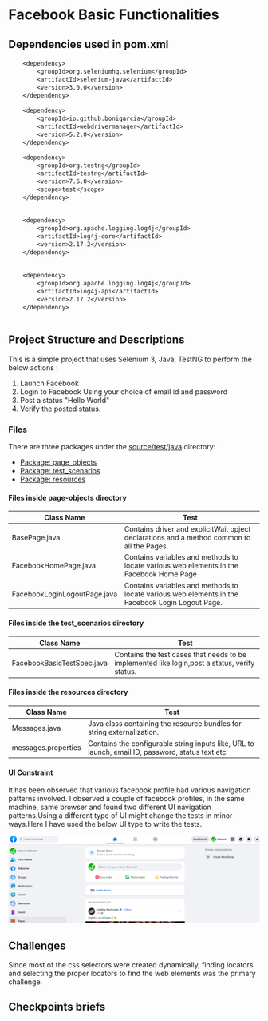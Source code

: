 # Facebook Basic Functionalities
## Dependencies used in pom.xml
```
	<dependency>
    	<groupId>org.seleniumhq.selenium</groupId>
    	<artifactId>selenium-java</artifactId>
    	<version>3.0.0</version>
	</dependency>
```

```
	<dependency>
    	<groupId>io.github.bonigarcia</groupId>
    	<artifactId>webdrivermanager</artifactId>
    	<version>5.2.0</version>
	</dependency>
```
```
	<dependency>
    	<groupId>org.testng</groupId>
    	<artifactId>testng</artifactId>
    	<version>7.6.0</version>
    	<scope>test</scope>
	</dependency>
	
```
```
	<dependency>
    	<groupId>org.apache.logging.log4j</groupId>
    	<artifactId>log4j-core</artifactId>
    	<version>2.17.2</version>
	</dependency>
	
```
```
	<dependency>
    	<groupId>org.apache.logging.log4j</groupId>
    	<artifactId>log4j-api</artifactId>
    	<version>2.17.2</version>
	</dependency>
	
```


## Project Structure and Descriptions
This is a simple project that uses Selenium 3, Java, TestNG to perform the below actions : 
1. Launch Facebook
2. Login to Facebook Using your choice of email id and password
3. Post a status "Hello World"
4. Verify the posted status. 

### Files
There are three packages under the [source/test/java](https://github.com/paramipersonal/facebook-selenium-java-testng/tree/master/src/test/java) directory:
* [Package: page_objects](#files-inside-page-objects-directory)
* [Package: test_scenarios](#files-inside-the-test_scenarios-directory)
* [Package: resources](#files-inside-the-resources-directory)


#### Files inside **page-objects** directory
| Class Name            | Test                                                                                                                                     |
|-----------------------|------------------------------------------------------------------------------------------------------------------------------------------|
| BasePage.java        | Contains driver and explicitWait opject declarations and a method common to all the Pages.|        
| FacebookHomePage.java | Contains variables and methods to locate various web elements in the Facebook Home Page                                                    
| FacebookLoginLogoutPage.java        | Contains variables and methods to locate various web elements in the Facebook Login Logout Page.   

#### Files inside the **test_scenarios** directory
| Class Name            | Test                                                                                                                                     |
|-----------------------|------------------------------------------------------------------------------------------------------------------------------------------|
| FacebookBasicTestSpec.java        | Contains the test cases that needs to be implemented like login,post a status, verify status.|           

#### Files inside the **resources** directory
| Class Name            | Test                                                                                                                                     |
|-----------------------|------------------------------------------------------------------------------------------------------------------------------------------|
| Messages.java        | Java class containing the resource bundles for string externalization.|           
| messages.properties | Contains the configurable string inputs like, URL to launch, email ID, password, status text etc                                      

#### UI Constraint
It has been observed that various facebook profile had various navigation patterns involved.
I observed a couple of facebook profiles, in the same machine, same browser and found two different UI navigation patterns.Using a different type of UI might change the tests in minor ways.Here I have used the below UI type to write the tests.

![Image1](https://github.com/paramipersonal/facebook-selenium-java-testng/blob/master/images/UI_test1.PNG)

## Challenges
Since most of the css selectors were created dynamically, finding locators and selecting the proper locators to find the web elements 
was the primary challenge. 

## Checkpoints briefs
